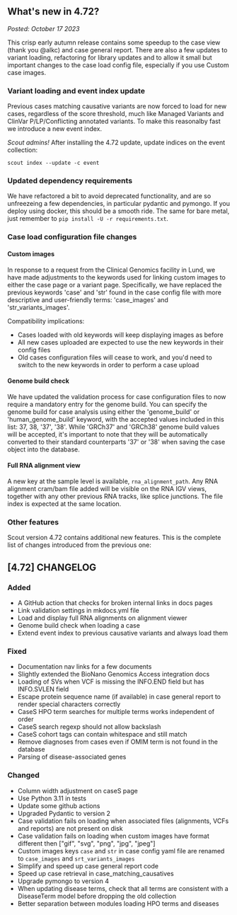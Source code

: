 ## What's new in 4.72?

_Posted: October 17 2023_

This crisp early autumn release contains some speedup to the case view (thank you @alkc) and case general report. There are also a few updates
to variant loading, refactoring for library updates and to allow it small but important changes to the case load config file, especially if
you use Custom case images.

### Variant loading and event index update
Previous cases matching causative variants are now forced to load for new cases, regardless of the score threshold,
much like Managed Variants and ClinVar P/LP/Conflicting annotated variants. To make this reasonalby fast we introduce
a new event index.

*Scout admins!* After installing the 4.72 update, update indices on the event collection:
```
scout index --update -c event
```
### Updated dependency requirements

We have refactored a bit to avoid deprecated functionality, and are so unfreezeing a few dependencies,
in particular pydantic and pymongo. If you deploy using docker, this should be a smooth ride. The same for
bare metal, just remember to `pip install -U -r requirements.txt`.

### Case load configuration file changes

#### Custom images

In response to a request from the Clinical Genomics facility in Lund, we have made adjustments to the keywords used for linking custom images to either the case page or a variant page.
Specifically, we have replaced the previous keywords 'case' and 'str' found in the case config file with more descriptive and user-friendly terms: 'case_images' and 'str_variants_images'.

Compatibility implications:
- Cases loaded with old keywords will keep displaying images as before
- All new cases uploaded are expected to use the new keywords in their config files
- Old cases configuration files will cease to work, and you'd need to switch to the new keywords in order to perform a case upload

#### Genome build check

We have updated the validation process for case configuration files to now require a mandatory entry for the genome build. You can specify the genome build for case analysis using either the 'genome_build' or 'human_genome_build' keyword,
with the accepted values included in this list: 37, 38, '37', '38'. While 'GRCh37' and 'GRCh38' genome build values will be accepted, it's important to note that they will be automatically converted to their standard counterparts '37' or '38' when saving the case object into the database.

#### Full RNA alignment view
A new key at the sample level is available, `rna_alignment_path`. Any RNA alignment cram/bam file added will be visible
on the RNA IGV views, together with any other previous RNA tracks, like splice junctions. The file index is expected at the same location.


### Other features

Scout version 4.72 contains additional new features. This is the complete list of changes introduced from the previous one:

## [4.72] CHANGELOG
### Added
- A GitHub action that checks for broken internal links in docs pages
- Link validation settings in mkdocs.yml file
- Load and display full RNA alignments on alignment viewer
- Genome build check when loading a case
- Extend event index to previous causative variants and always load them
### Fixed
- Documentation nav links for a few documents
- Slightly extended the BioNano Genomics Access integration docs
- Loading of SVs when VCF is missing the INFO.END field but has INFO.SVLEN field
- Escape protein sequence name (if available) in case general report to render special characters correctly
- CaseS HPO term searches for multiple terms works independent of order
- CaseS search regexp should not allow backslash
- CaseS cohort tags can contain whitespace and still match
- Remove diagnoses from cases even if OMIM term is not found in the database
- Parsing of disease-associated genes
### Changed
- Column width adjustment on caseS page
- Use Python 3.11 in tests
- Update some github actions
- Upgraded Pydantic to version 2
- Case validation fails on loading when associated files (alignments, VCFs and reports) are not present on disk
- Case validation fails on loading when custom images have format different then ["gif", "svg", "png", "jpg", "jpeg"]
- Custom images keys `case` and `str` in case config yaml file are renamed to `case_images` and `srt_variants_images`
- Simplify and speed up case general report code
- Speed up case retrieval in case_matching_causatives
- Upgrade pymongo to version 4
- When updating disease terms, check that all terms are consistent with a DiseaseTerm model before dropping the old collection
- Better separation between modules loading HPO terms and diseases
